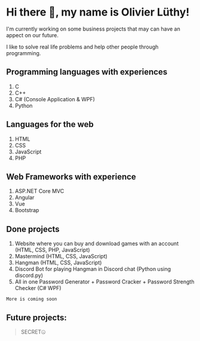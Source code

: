 # Hi there 👋, my name is Olivier Lüthy!
I'm currently working on some business projects that may can have an appect on our future.

I like to solve real life problems and help other people through programming.

## Programming languages with experiences
1. C
2. C++
3. C# (Console Application & WPF)
4. Python

## Languages for the web
1. HTML
2. CSS
3. JavaScript
4. PHP

## Web Frameworks with experience
1. ASP.NET Core MVC
2. Angular
3. Vue
4. Bootstrap

## Done projects
1. Website where you can buy and download games with an account (HTML, CSS, PHP, JavaScript)
2. Mastermind (HTML, CSS, JavaScript)
3. Hangman (HTML, CSS, JavaScript)
4. Discord Bot for playing Hangman in Discord chat (Python using discord.py)
5. All in one Password Generator + Password Cracker + Password Strength Checker (C# WPF)<br>

``More is coming soon``

## Future projects:
> SECRET🤐
